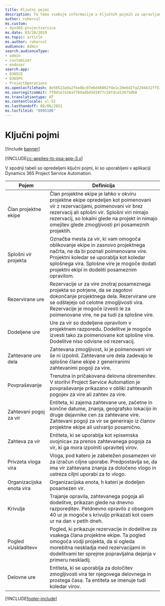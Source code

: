 ```yaml
---
title: Ključni pojmi
description: Ta tema vsebuje informacije o ključnih pojmih za upravljanje virov v aplikaciji Project Service Automation.
author: ruhercul
ms.custom:
- dyn365-projectservice
ms.date: 03/28/2019
ms.topic: article
ms.author: ruhercul
audience: Admin
search.audienceType:
- admin
- customizer
- enduser
search.app:
- D365CE
- D365PS
- ProjectOperations
ms.openlocfilehash: 8e56523a9a2fbe8bc07e6d46062f4e1c20e6d2fa2244b32ff53e96d898b0086c
ms.sourcegitcommit: 7f8d1e7a16af769adb43d1877c28fdce53975db8
ms.translationtype: HT
ms.contentlocale: sl-SI
ms.lasthandoff: 08/06/2021
ms.locfileid: "6995106"
---
```

# <a name="key-concepts"></a>Ključni pojmi

[!include [banner](../includes/psa-now-project-operations.md)]

[!INCLUDE[cc-applies-to-psa-app-3.x](../includes/cc-applies-to-psa-app-3x.md)]

V spodnji tabeli so opredeljeni ključni pojmi, ki so uporabljeni v aplikaciji Dynamics 365 Project Service Automation.

| Pojem                    | Definicija |
|----------------------------|------------|
| Član projektne ekipe        | Član projektne ekipe je lahko v okviru projektne ekipe opredeljen kot poimenovani vir z rezervacijami, poimenovani vir brez rezervacij ali splošni vir. Splošni viri nimajo rezervacij, so lokalni glede na projekt in nimajo omejitev glede zmogljivosti pri posameznih projektih. |
| Splošni vir projekta   | Označba mesta za vir, ki vam omogoča oblikovanje ekipe in zasnovo projektnega načrta, ne da bi poznali poimenovane vire. Projektni koledar se uporablja kot koledar splošnega vira. Splošne vire je mogoče dodati projektni ekipi in dodeliti posameznim opravilom. |
| Rezervirane ure               | Rezervacije ur za vire znotraj posameznega projekta so potrjene, da se zagotovi dokončanje projektnega dela. Rezervirane ure se odštejejo od celotne zmogljivosti vira. Rezervacije je mogoče izvesti le za poimenovane vire, ne pa tudi za splošne vire. |
| Dodeljene ure             | Ure za vir so dodeljene opravilom v projektnem razporedu. Dodelitve je mogoče izvesti tako za poimenovane kot splošne vire. Dodelitve niso odvisne od rezervacij. |
| Zahtevane ure dela             | Zahtevana zmogljivost, ki je poimenovani vir še ni izpolnil. Zahtevane ure dela zadevajo le splošne člane ekipe z generiranimi zahtevanimi pogoji za vire. |
| Povpraševanje                     | Trenutna in pričakovana delovna obremenitev. V storitvi Project Service Automation je povpraševanje prikazano v obliki zahtevanih pogojev za vire ali zahtev za vire. |
| Zahtevani pogoj za vir       | Entiteta, ki zajema zahtevane ure, začetne in končne datume, znanja, geografsko lokacijo in druge dejavnike cen za zahtevane vire. Zahtevani pogoji za vir se generirajo iz članov projektne ekipe ali ustvarijo posamično. |
| Zahteva za vir           | Entiteta, ki se uporablja kot »pisemska ovojnica« za prenos zahtevanega pogoja za vir, ki ga mora izpolniti upravitelj virov. |
| Privzeta vloga vira      | Vloga, pod katero je zabeležen posamezen vir za izračun ciljne uporabe. Predpostavlja se, da ima vir zahtevana znanja za določeno vlogo in ustreza ciljni uporabi za to vlogo. |
| Organizacijska enota vira | Organizacijska enota, h kateri je dodeljen posamezen vir. |
| Krivulja                    | Trajanje opravila, zahtevanega pogoja ali dodelitve, prikazan glede na dnevno razporeditev. Petdnevno opravilo z obsegom 40 ur je mogoče s krivuljo prikazati kot osem ur na dan v petih dneh. |
| Pogled »Uskladitev«        | Pogled, ki prikazuje rezervacije in dodelitve za vsakega člana projektne ekipe. Ta pogled omogoča vodji projekta, da si ogleda morebitna neskladja med rezervacijami in dodelitvami ter sprejme popravljalna dejanja v primeru neskladij. |
| Delovne ure                 | Entiteta, ki se uporablja za določitev zmogljivosti vira ter njegovega delovnega in prostega časa. Ta entiteta se imenuje tudi koledar virov. |


[!INCLUDE[footer-include](../includes/footer-banner.md)]